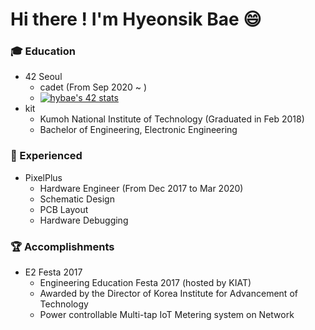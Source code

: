 # Hi there ! I'm Hyeonsik Bae 😄

### 🎓 Education
  - 42 Seoul
    - cadet (From Sep 2020 ~ )
    - [![hybae's 42 stats](https://badge42.herokuapp.com/api/stats/[hybae])](https://github.com/JaeSeoKim/badge42)
  - kit
    - Kumoh National Institute of Technology (Graduated in Feb 2018)
    - Bachelor of Engineering, Electronic Engineering

### 🔭 Experienced
  - PixelPlus
    - Hardware Engineer (From Dec 2017 to Mar 2020)
    - Schematic Design
    - PCB Layout
    - Hardware Debugging

### 🏆 Accomplishments
  - E2 Festa 2017
    - Engineering Education Festa 2017 (hosted by KIAT)
    - Awarded by the Director of Korea Institute for Advancement of Technology
    - Power controllable Multi-tap IoT Metering system on Network
<!--
- 🌱 I’m currently learning ...
- 👯 I’m looking to collaborate on ...
- 🤔 I’m looking for help with ...
- 💬 Ask me about ...
- 📫 How to reach me: ...
- 😄 Pronouns: ...
- ⚡ Fun fact: ...
-->
